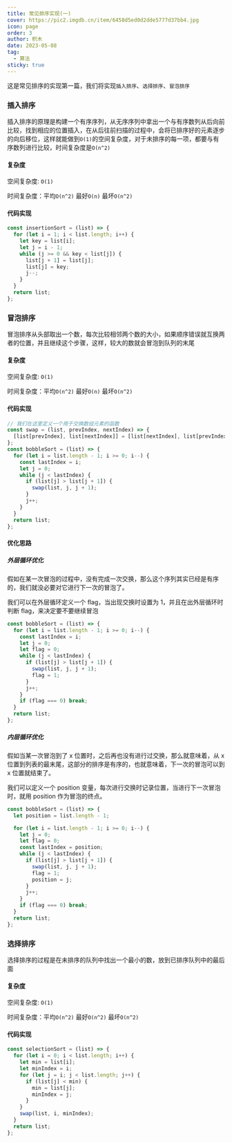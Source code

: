 ```yaml
---
title: 常见排序实现(一)
cover: https://pic2.imgdb.cn/item/6458d5ed0d2dde5777d37bb4.jpg
icon: page
order: 3
author: 积木
date: 2023-05-08
tag:
  - 算法
sticky: true
---
```


这是常见排序的实现第一篇，我们将实现`插入排序`、`选择排序`、`冒泡排序`

### 插入排序

插入排序的原理是构建一个有序序列，从无序序列中拿出一个与有序数列从后向前比较，找到相应的位置插入，在从后往前扫描的过程中，会将已排序好的元素逐步的向后移位，这样就能做到`O(1)`的空间复杂度，对于未排序的每一项，都要与有序数列进行比较，时间复杂度是`O(n^2)`

#### 复杂度

空间复杂度: `O(1)`

时间复杂度：平均`O(n^2)` 最好`O(n)` 最坏`O(n^2)`

#### 代码实现

```javascript
const insertionSort = (list) => {
  for (let i = 1; i < list.length; i++) {
    let key = list[i];
    let j = i - 1;
    while (j >= 0 && key < list[j]) {
      list[j + 1] = list[j];
      list[j] = key;
      j--;
    }
  }
  return list;
};
```

### 冒泡排序

冒泡排序从头部取出一个数，每次比较相邻两个数的大小，如果顺序错误就互换两者的位置，并且继续这个步骤，这样，较大的数就会冒泡到队列的末尾

#### 复杂度

空间复杂度: `O(1)`

时间复杂度：平均`O(n^2)` 最好`O(n)` 最坏`O(n^2)`

#### 代码实现

```javascript
// 我们在这里定义一个用于交换数组元素的函数
const swap = (list, prevIndex, nextIndex) => {
  [list[prevIndex], list[nextIndex]] = [list[nextIndex], list[prevIndex]];
};
const bobbleSort = (list) => {
  for (let i = list.length - 1; i >= 0; i--) {
    const lastIndex = i;
    let j = 0;
    while (j < lastIndex) {
      if (list[j] > list[j + 1]) {
        swap(list, j, j + 1);
      }
      j++;
    }
  }
  return list;
};
```

#### 优化思路

##### 外层循环优化

假如在某一次冒泡的过程中，没有完成一次交换，那么这个序列其实已经是有序的，我们就没必要对它进行下一次的冒泡了。

我们可以在外层循环定义一个 flag，当出现交换时设置为 1，并且在出外层循环时判断 flag，来决定要不要继续冒泡

```javascript
const bobbleSort = (list) => {
  for (let i = list.length - 1; i >= 0; i--) {
    const lastIndex = i;
    let j = 0;
    let flag = 0;
    while (j < lastIndex) {
      if (list[j] > list[j + 1]) {
        swap(list, j, j + 1);
        flag = 1;
      }
      j++;
    }
    if (flag === 0) break;
  }
  return list;
};
```

##### 内层循环优化

假如当某一次冒泡到了 x 位置时，之后再也没有进行过交换，那么就意味着，从 x 位置到列表的最末尾，这部分的排序是有序的，也就意味着，下一次的冒泡可以到 x 位置就结束了。

我们可以定义一个 position 变量，每次进行交换时记录位置，当进行下一次冒泡时，就用 position 作为冒泡的终点。

```javascript
const bobbleSort = (list) => {
  let position = list.length - 1;

  for (let i = list.length - 1; i >= 0; i--) {
    let j = 0;
    let flag = 0;
    const lastIndex = position;
    while (j < lastIndex) {
      if (list[j] > list[j + 1]) {
        swap(list, j, j + 1);
        flag = 1;
        position = j;
      }
      j++;
    }
    if (flag === 0) break;
  }
  return list;
};
```

### 选择排序

选择排序的过程是在未排序的队列中找出一个最小的数，放到已排序队列中的最后面

#### 复杂度

空间复杂度: `O(1)`

时间复杂度：平均`O(n^2)` 最好`O(n^2)` 最坏`O(n^2)`

#### 代码实现

```javascript
const selectionSort = (list) => {
  for (let i = 0; i < list.length; i++) {
    let min = list[i];
    let minIndex = i;
    for (let j = i; j < list.length; j++) {
      if (list[j] < min) {
        min = list[j];
        minIndex = j;
      }
    }
    swap(list, i, minIndex);
  }
  return list;
};
```
